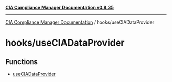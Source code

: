 [**CIA Compliance Manager Documentation v0.8.35**](../../README.md)

***

[CIA Compliance Manager Documentation](../../modules.md) / hooks/useCIADataProvider

# hooks/useCIADataProvider

## Functions

- [useCIADataProvider](functions/useCIADataProvider.md)
